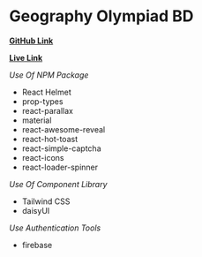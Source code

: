 # Geography Olympiad BD

**[GitHub Link](https://github.com/takbirgazi/geographyolympiadbd-client)**

**[Live Link](https://digitalitsoft-9aa51.web.app)**

*Use Of NPM Package*

* React Helmet
* prop-types
* react-parallax
* material
* react-awesome-reveal
* react-hot-toast
* react-simple-captcha
* react-icons
* react-loader-spinner


*Use Of Component Library*

* Tailwind CSS
* daisyUI 


*Use Authentication Tools*

* firebase


